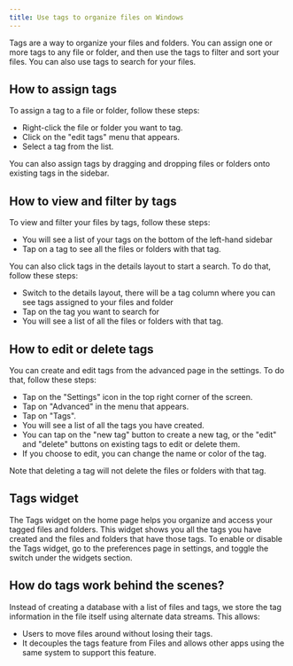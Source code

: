 ```yaml
---
title: Use tags to organize files on Windows
---
```


Tags are a way to organize your files and folders. You can assign one or more tags to any file or folder, and then use the tags to filter and sort your files. You can also use tags to search for your files.
	
## How to assign tags

To assign a tag to a file or folder, follow these steps:

- Right-click the file or folder you want to tag.
- Click on the "edit tags" menu that appears.
- Select a tag from the list.

You can also assign tags by dragging and dropping files or folders onto existing tags in the sidebar.

## How to view and filter by tags

To view and filter your files by tags, follow these steps:

- You will see a list of your tags on the bottom of the left-hand sidebar
- Tap on a tag to see all the files or folders with that tag.

You can also click tags in the details layout to start a search. To do that, follow these steps:

- Switch to the details layout, there will be a tag column where you can see tags assigned to your files and folder
- Tap on the tag you want to search for
- You will see a list of all the files or folders with that tag.

## How to edit or delete tags

You can create and edit tags from the advanced page in the settings. To do that, follow these steps:

- Tap on the "Settings" icon in the top right corner of the screen.
- Tap on "Advanced" in the menu that appears.
- Tap on "Tags".
- You will see a list of all the tags you have created.
- You can tap on the "new tag" button to create a new tag, or the "edit" and "delete" buttons on existing tags to edit or delete them.
- If you choose to edit, you can change the name or color of the tag.

Note that deleting a tag will not delete the files or folders with that tag.


## Tags widget

The Tags widget on the home page helps you organize and access your tagged files and folders. This widget shows you all the tags you have created and the files and folders that have those tags. To enable or disable the Tags widget, go to the preferences page in settings, and toggle the switch under the widgets section.

## How do tags work behind the scenes?

Instead of creating a database with a list of files and tags, we store the tag information in the file itself using alternate data streams. This allows:
- Users to move files around without losing their tags.
- It decouples the tags feature from Files and allows other apps using the same system to support this feature.
